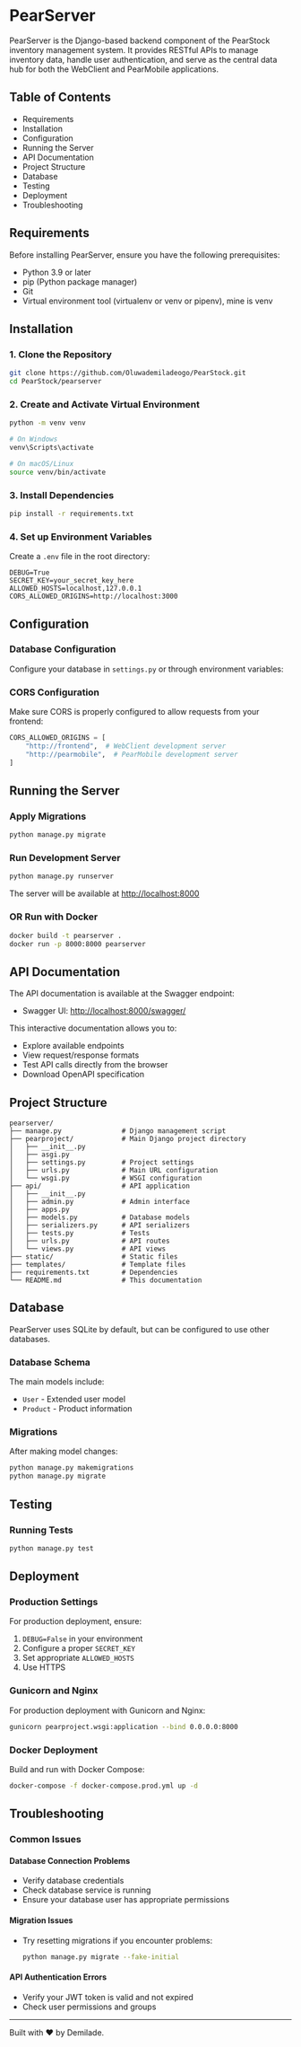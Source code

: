 # PearServer

PearServer is the Django-based backend component of the PearStock inventory management system. It provides RESTful APIs to manage inventory data, handle user authentication, and serve as the central data hub for both the WebClient and PearMobile applications.

## Table of Contents

- Requirements
- Installation
- Configuration
- Running the Server
- API Documentation
- Project Structure
- Database
- Testing
- Deployment
- Troubleshooting

## Requirements

Before installing PearServer, ensure you have the following prerequisites:

- Python 3.9 or later
- pip (Python package manager)
- Git
- Virtual environment tool (virtualenv or venv or pipenv), mine is venv

## Installation

### 1. Clone the Repository

```bash
git clone https://github.com/Oluwademiladeogo/PearStock.git
cd PearStock/pearserver
```

### 2. Create and Activate Virtual Environment

```bash
python -m venv venv

# On Windows
venv\Scripts\activate

# On macOS/Linux
source venv/bin/activate
```

### 3. Install Dependencies

```bash
pip install -r requirements.txt
```

### 4. Set up Environment Variables

Create a `.env` file in the root directory:

```
DEBUG=True
SECRET_KEY=your_secret_key_here
ALLOWED_HOSTS=localhost,127.0.0.1
CORS_ALLOWED_ORIGINS=http://localhost:3000
```

## Configuration

### Database Configuration

Configure your database in `settings.py` or through environment variables:

### CORS Configuration

Make sure CORS is properly configured to allow requests from your frontend:

```python
CORS_ALLOWED_ORIGINS = [
    "http://frontend",  # WebClient development server
    "http://pearmobile",  # PearMobile development server
]
```

## Running the Server

### Apply Migrations

```bash
python manage.py migrate
```

### Run Development Server

```bash
python manage.py runserver
```

The server will be available at [http://localhost:8000](http://localhost:8000)

### OR Run with Docker

```bash
docker build -t pearserver .
docker run -p 8000:8000 pearserver
```

## API Documentation

The API documentation is available at the Swagger endpoint:

- Swagger UI: [http://localhost:8000/swagger/](http://localhost:8000/swagger/)

This interactive documentation allows you to:
- Explore available endpoints
- View request/response formats
- Test API calls directly from the browser
- Download OpenAPI specification


## Project Structure

```
pearserver/
├── manage.py               # Django management script
├── pearproject/            # Main Django project directory
│   ├── __init__.py
│   ├── asgi.py
│   ├── settings.py         # Project settings
│   ├── urls.py             # Main URL configuration
│   └── wsgi.py             # WSGI configuration
├── api/                    # API application
│   ├── __init__.py
│   ├── admin.py            # Admin interface
│   ├── apps.py
│   ├── models.py           # Database models
│   ├── serializers.py      # API serializers
│   ├── tests.py            # Tests
│   ├── urls.py             # API routes
│   └── views.py            # API views
├── static/                 # Static files
├── templates/              # Template files
├── requirements.txt        # Dependencies
└── README.md               # This documentation
```

## Database

PearServer uses SQLite by default, but can be configured to use other databases.

### Database Schema

The main models include:
- `User` - Extended user model
- `Product` - Product information

### Migrations

After making model changes:

```bash
python manage.py makemigrations
python manage.py migrate
```

## Testing

### Running Tests

```bash
python manage.py test
```

## Deployment

### Production Settings

For production deployment, ensure:
1. `DEBUG=False` in your environment
2. Configure a proper `SECRET_KEY`
3. Set appropriate `ALLOWED_HOSTS`
4. Use HTTPS

### Gunicorn and Nginx

For production deployment with Gunicorn and Nginx:

```bash
gunicorn pearproject.wsgi:application --bind 0.0.0.0:8000
```

### Docker Deployment

Build and run with Docker Compose:

```bash
docker-compose -f docker-compose.prod.yml up -d
```

## Troubleshooting

### Common Issues

#### Database Connection Problems
- Verify database credentials
- Check database service is running
- Ensure your database user has appropriate permissions

#### Migration Issues
- Try resetting migrations if you encounter problems:
  ```bash
  python manage.py migrate --fake-initial
  ```

#### API Authentication Errors
- Verify your JWT token is valid and not expired
- Check user permissions and groups

---

Built with ❤️ by Demilade.

